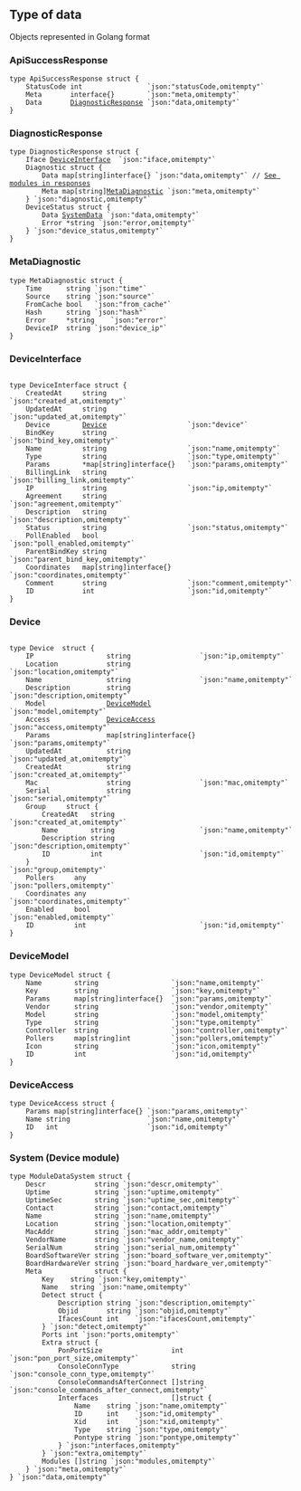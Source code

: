 ## Type of data 
Objects represented in Golang format

### ApiSuccessResponse
<pre><code>type ApiSuccessResponse struct {
	StatusCode int                `json:"statusCode,omitempty"`
	Meta       interface{}        `json:"meta,omitempty"`
	Data       <a href="#diagnosticresponse" >DiagnosticResponse</a> `json:"data,omitempty"`
}
</code></pre>

### DiagnosticResponse
<pre><code>type DiagnosticResponse struct {
    Iface <a href="#deviceinterface">DeviceInterface</a>  `json:"iface,omitempty"`
    Diagnostic struct {
        Data map[string]interface{} `json:"data,omitempty"` // <a href="./../module_responses">See modules in responses</a>
        Meta map[string]<a href="#metadiagnostic">MetaDiagnostic</a> `json:"meta,omitempty"`
    } `json:"diagnostic,omitempty"`
    DeviceStatus struct {
        Data <a href="#system-device-module">SystemData</a> `json:"data,omitempty"`
        Error *string `json:"error,omitempty"`
    } `json:"device_status,omitempty"`
} 
</code></pre>

### MetaDiagnostic
``` 
type MetaDiagnostic struct {
	Time      string `json:"time"`
	Source    string `json:"source"`
	FromCache bool   `json:"from_cache"`
	Hash      string `json:"hash"`
	Error     *string    `json:"error"`
	DeviceIP  string `json:"device_ip"`
}
```


### DeviceInterface
<pre><code>
type DeviceInterface struct {
    CreatedAt     string                    `json:"created_at,omitempty"`
    UpdatedAt     string                    `json:"updated_at,omitempty"`
    Device        <a href="#device">Device</a>                    `json:"device"`
    BindKey       string                    `json:"bind_key,omitempty"`
    Name          string                    `json:"name,omitempty"`
    Type          string                    `json:"type,omitempty"`
    Params        *map[string]interface{}   `json:"params,omitempty"`
    BillingLink   string                    `json:"billing_link,omitempty"`
    IP            string                    `json:"ip,omitempty"`
    Agreement     string                    `json:"agreement,omitempty"`
    Description   string                    `json:"description,omitempty"`
    Status        string                    `json:"status,omitempty"`
    PollEnabled   bool                      `json:"poll_enabled,omitempty"`
    ParentBindKey string                    `json:"parent_bind_key,omitempty"`
    Coordinates   map[string]interface{}    `json:"coordinates,omitempty"`
    Comment       string                    `json:"comment,omitempty"`
    ID            int                       `json:"id,omitempty"`
}
</code></pre>

### Device
<pre><code>
type Device  struct {
    IP                  string                 `json:"ip,omitempty"`
    Location            string                 `json:"location,omitempty"`
    Name                string                 `json:"name,omitempty"`
    Description         string                 `json:"description,omitempty"`
    Model               <a href="#devicemodel">DeviceModel</a>            `json:"model,omitempty"`
    Access              <a href="#deviceaccess">DeviceAccess</a>           `json:"access,omitempty"`
    Params              map[string]interface{} `json:"params,omitempty"`
    UpdatedAt           string                 `json:"updated_at,omitempty"`
    CreatedAt           string                 `json:"created_at,omitempty"`
    Mac                 string                 `json:"mac,omitempty"`
    Serial              string                 `json:"serial,omitempty"`
    Group     struct {
        CreatedAt   string                     `json:"created_at,omitempty"`
        Name        string                     `json:"name,omitempty"`
        Description string                     `json:"description,omitempty"`
        ID          int                        `json:"id,omitempty"`
    }                                          `json:"group,omitempty"`
    Pollers     any                            `json:"pollers,omitempty"`
    Coordinates any                            `json:"coordinates,omitempty"`
    Enabled     bool                           `json:"enabled,omitempty"`
    ID          int                            `json:"id,omitempty"`
} 
</code></pre>

### DeviceModel
``` 
type DeviceModel struct {
    Name        string                  `json:"name,omitempty"`
    Key         string                  `json:"key,omitempty"`
    Params      map[string]interface{}  `json:"params,omitempty"`
    Vendor      string                  `json:"vendor,omitempty"`
    Model       string                  `json:"model,omitempty"`
    Type        string                  `json:"type,omitempty"`
    Controller  string                  `json:"controller,omitempty"`
    Pollers     map[string]int          `json:"pollers,omitempty"`
    Icon        string                  `json:"icon,omitempty"`
    ID          int                     `json:"id,omitempty"`
} 
```

### DeviceAccess
``` 
type DeviceAccess struct {
    Params map[string]interface{} `json:"params,omitempty"`
    Name string                   `json:"name,omitempty"`
    ID   int                      `json:"id,omitempty"`
}
```


### System (Device module)
<pre><code>type ModuleDataSystem struct {
    Descr            string `json:"descr,omitempty"`
    Uptime           string `json:"uptime,omitempty"`
    UptimeSec        string `json:"uptime_sec,omitempty"`
    Contact          string `json:"contact,omitempty"`
    Name             string `json:"name,omitempty"`
    Location         string `json:"location,omitempty"`
    MacAddr          string `json:"mac_addr,omitempty"`
    VendorName       string `json:"vendor_name,omitempty"`
    SerialNum        string `json:"serial_num,omitempty"`
    BoardSoftwareVer string `json:"board_software_ver,omitempty"`
    BoardHardwareVer string `json:"board_hardware_ver,omitempty"`
    Meta             struct {
        Key    string `json:"key,omitempty"`
        Name   string `json:"name,omitempty"`
        Detect struct {
            Description string `json:"description,omitempty"`
            Objid       string `json:"objid,omitempty"`
            IfacesCount int    `json:"ifacesCount,omitempty"`
        } `json:"detect,omitempty"`
        Ports int `json:"ports,omitempty"`
        Extra struct {
            PonPortSize                 int      `json:"pon_port_size,omitempty"`
            ConsoleConnType             string   `json:"console_conn_type,omitempty"`
            ConsoleCommandsAfterConnect []string `json:"console_commands_after_connect,omitempty"`
            Interfaces                  []struct {
                Name    string `json:"name,omitempty"`
                ID      int    `json:"id,omitempty"`
                Xid     int    `json:"xid,omitempty"`
                Type    string `json:"type,omitempty"`
                Pontype string `json:"pontype,omitempty"`
            } `json:"interfaces,omitempty"`
        } `json:"extra,omitempty"`
        Modules []string `json:"modules,omitempty"`
    } `json:"meta,omitempty"`
} `json:"data,omitempty"`
</code></pre>